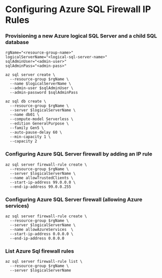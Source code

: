 # Configuring Azure SQL Firewall IP Rules


### Provisioning a new Azure logical SQL Server and a child SQL database
```
rgName="<resource-group-name>"
logicalServerName="<logical-sql-server-name>"
sqlAdminUser="<admin-user>"
sqlAdminPass="<admin-pass>"

az sql server create \
  --resource-group $rgName \
  --name $logicalServerName \
  --admin-user $sqlAdminUser \
  --admin-password $sqlAdminPass

az sql db create \
  --resource-group $rgName \
  --server $logicalServerName \
  --name db01 \
  --compute-model Serverless \
  --edition GeneralPurpose \
  --family Gen5 \
  --auto-pause-delay 60 \
  --min-capacity 1 \
  --capacity 2

```

### Configuring Azure SQL Server firewall by adding an IP rule
```
az sql server firewall-rule create \
  --resource-group $rgName \
  --server $logicalServerName \
  --name allowTrustedClients \
  --start-ip-address 99.0.0.0 \
  --end-ip-address 99.0.0.255
```

### Configuring Azure SQL Server firewall (allowing Azure services)
```
az sql server firewall-rule create \
  --resource-group $rgName \
  --server $logicalServerName \
  --name allowAzureServices  \
  --start-ip-address 0.0.0.0 \
  --end-ip-address 0.0.0.0
```

### List Azure Sql firewall rules
```
az sql server firewall-rule list \
  --resource-group $rgName \
  --server $logicalServerName
```